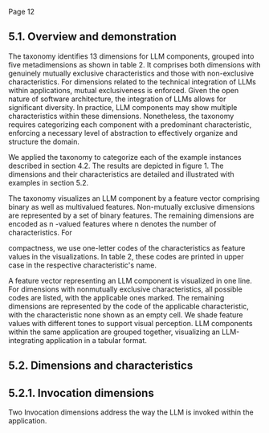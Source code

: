 Page 12

## 5.1. Overview and demonstration

The taxonomy identifies 13 dimensions for LLM components, grouped into five metadimensions as shown in table 2. It comprises both dimensions with genuinely mutually exclusive characteristics and those with non-exclusive characteristics. For dimensions related to the technical integration of LLMs within applications, mutual exclusiveness is enforced. Given the open nature of software architecture, the integration of LLMs allows for significant diversity. In practice, LLM components may show multiple characteristics within these dimensions. Nonetheless, the taxonomy requires categorizing each component with a predominant characteristic, enforcing a necessary level of abstraction to effectively organize and structure the domain.

We applied the taxonomy to categorize each of the example instances described in section 4.2. The results are depicted in figure 1. The dimensions and their characteristics are detailed and illustrated with examples in section 5.2.

The taxonomy visualizes an LLM component by a feature vector comprising binary as well as multivalued features. Non-mutually exclusive dimensions are represented by a set of binary features. The remaining dimensions are encoded as n -valued features where n denotes the number of characteristics. For

compactness, we use one-letter codes of the characteristics as feature values in the visualizations. In table 2, these codes are printed in upper case in the respective characteristic's name.

A feature vector representing an LLM component is visualized in one line. For dimensions with nonmutually exclusive characteristics, all possible codes are listed, with the applicable ones marked. The remaining dimensions are represented by the code of the applicable characteristic, with the characteristic none shown as an empty cell. We shade feature values with different tones to support visual perception. LLM components within the same application are grouped together, visualizing an LLM-integrating application in a tabular format.

## 5.2. Dimensions and characteristics

## 5.2.1. Invocation dimensions

Two Invocation dimensions address the way the LLM is invoked within the application.